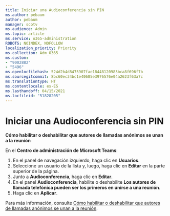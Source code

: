 ```yaml
---
title: Iniciar una Audioconferencia sin PIN
ms.author: pebaum
author: pebaum
manager: scotv
ms.audience: Admin
ms.topic: article
ms.service: o365-administration
ROBOTS: NOINDEX, NOFOLLOW
localization_priority: Priority
ms.collection: Adm_O365
ms.custom:
- "9002882"
- "5496"
ms.openlocfilehash: 524d2b4d8475907fae18448120983bca8f696f7b
ms.sourcegitcommit: 8bc60ec34bc1e40685e3976576e04a2623f63a7c
ms.translationtype: HT
ms.contentlocale: es-ES
ms.lasthandoff: 04/15/2021
ms.locfileid: "51828205"
---
```

# <a name="start-an-audio-conference-without-a-pin"></a>Iniciar una Audioconferencia sin PIN

**Cómo habilitar o deshabilitar que autores de llamadas anónimos se unan a la reunión**

En el **Centro de administración de Microsoft Teams**:

1. En el panel de navegación izquierdo, haga clic en **Usuarios**.
2. Seleccione un usuario de la lista y, luego, haga clic en **Editar** en la parte superior de la página.
3. Junto a **Audioconferencia**, haga clic en **Editar**.
4. En el panel **Audioconferencia**, habilite o deshabilite **Los autores de llamada telefónica pueden ser los primeros en unirse a una reunión**.
5. Haga clic en **Aplicar**.

Para más información, consulte [Cómo habilitar o deshabilitar que autores de llamadas anónimos se unan a la reunión](https://docs.microsoft.com/microsoftteams/start-an-audio-conference-over-the-phone-without-a-pin-in-teams).

